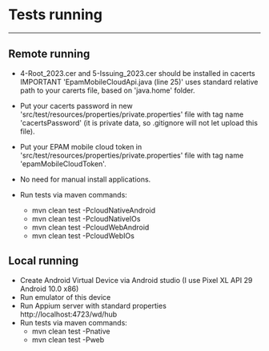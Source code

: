 Tests running
=============
-------------
Remote running
--------------
- 4-Root_2023.cer and 5-Issuing_2023.cer should be installed in cacerts \
  IMPORTANT 'EpamMobileCloudApi.java (line 25)' uses standard relative path to your carerts file, based on 'java.home' folder.
  
- Put your cacerts password in new 'src/test/resources/properties/private.properties' file with tag name 'cacertsPassword' (it is private data, so .gitignore will not let upload this file).
  
- Put your EPAM mobile cloud token in 'src/test/resources/properties/private.properties' file with tag name 'epamMobileCloudToken'.
  
- No need for manual install applications.
  
- Run tests via maven commands:
  * mvn clean test -PcloudNativeAndroid
  * mvn clean test -PcloudNativeIOs
  * mvn clean test -PcloudWebAndroid
  * mvn clean test -PcloudWebIOs

Local running
---------
- Create Android Virtual Device via Android studio (I use Pixel XL API 29 Android 10.0 x86)
- Run emulator of this device
- Run Appium server with standard properties http://localhost:4723/wd/hub
- Run tests via maven commands:
  * mvn clean test -Pnative
  * mvn clean test -Pweb  